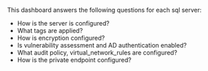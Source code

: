 This dashboard answers the following questions for each sql server:

- How is the server is configured?
- What tags are applied?
- How is encryption configured?
- Is vulnerability assessment and AD authentication enabled?
- What audit policy, virtual_network_rules are configured?
- How is the private endpoint configured?
